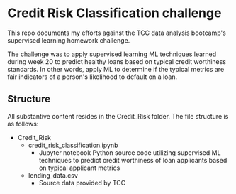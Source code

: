 # Credit Risk Classification challenge
This repo documents my efforts against the TCC data analysis bootcamp's supervised learning homework challenge.

The challenge was to apply supervised learning ML techniques learned during week 20 to predict healthy loans based on typical credit worthiness standards. In other words, apply  ML to determine if the typical metrics are fair indicators of a person's likelihood to default on a loan.

## Structure
All substantive content resides in the Credit_Risk folder. The file structure is as follows:

- Credit_Risk
    - credit_risk_classification.ipynb
      - Jupyter notebook Python source code utilizing supervised ML techniques to predict credit worthiness of loan applicants based on typical applicant metrics
    - lending_data.csv
      - Source data provided by TCC
